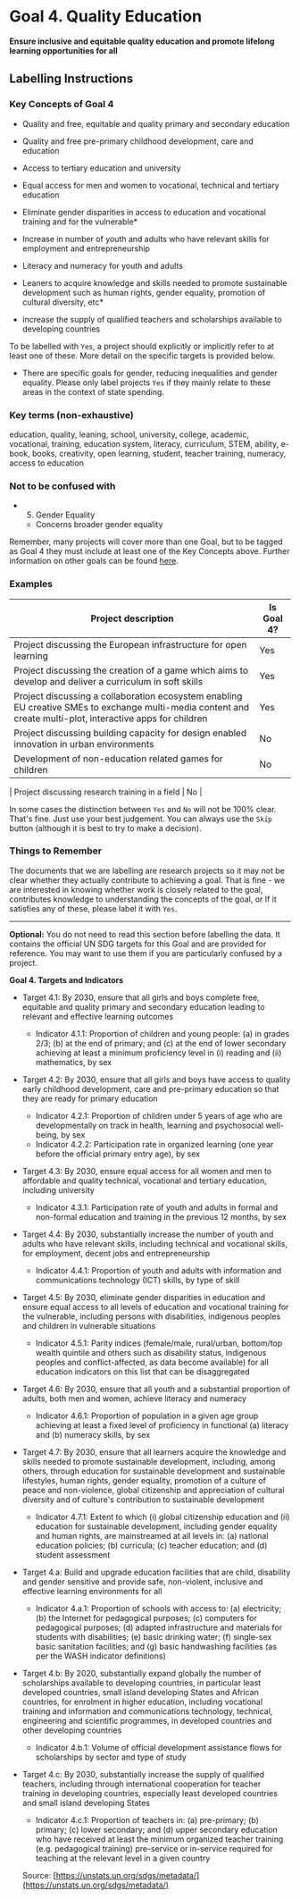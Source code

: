 # Goal 4. Quality Education
**Ensure inclusive and equitable quality education and promote lifelong learning opportunities for all**

## Labelling Instructions

### Key Concepts of Goal 4


- Quality and free, equitable and quality primary and secondary education
- Quality and free pre-primary childhood development, care and education
- Access to tertiary education and university

- Equal access for men and women to vocational, technical and tertiary education

- Eliminate gender disparities in access to education and vocational training and for the vulnerable*
- Increase in number of youth and adults who have relevant skills for employment and entrepreneurship
- Literacy and numeracy for youth and adults

- Leaners to acquire knowledge and skills needed to promote sustainable development such as human rights, gender equality, promotion of cultural diversity, etc*  
- increase the supply of qualified teachers and scholarships available to developing countries

To be labelled with `Yes`, a project should explicitly or implicitly refer to at least one of these. More detail on the specific targets is provided below.

* There are specific goals for gender, reducing inequalities and gender equality. Please only label projects `Yes` if they mainly relate to these areas in the context of state spending.

### Key terms (non-exhaustive)
education, quality, leaning, school, university, college, academic, vocational, training, education system, literacy, curriculum, STEM, ability, e-book, books, creativity, open learning, student, teacher training, numeracy, access to education

### Not to be confused with

- 5. Gender Equality
  - Concerns broader gender equality


Remember, many projects will cover more than one Goal, but to be tagged as Goal 4 they must include at least one of the Key Concepts above. Further information on other goals can be found [here](https://unstats.un.org/sdgs/metadata/).

### Examples

| Project description                                                                        | Is Goal 4? |
|--------------------------------------------------------------------------------------------|------------|
| Project discussing the European infrastructure for open learning                    | Yes        |
| Project discussing the creation of a game which aims to develop and deliver a curriculum in soft skills                    | Yes        |
| Project discussing a collaboration ecosystem enabling EU creative SMEs to exchange multi-media content and create multi-plot, interactive apps for children                   | Yes        |
| Project discussing building capacity for design enabled innovation in urban environments                    | No         |
| Development of non-education related games for children                    | No         |

| Project discussing research training in a field                    | No         |

In some cases the distinction between `Yes` and `No` will not be 100% clear. That's fine. Just use your best judgement. You can always use the `Skip` button (although it is best to try to make a decision).


### Things to Remember

The documents that we are labelling are research projects so it may not be clear whether they actually contribute to achieving a goal. That is fine - we are interested in knowing whether work is closely related to the goal, contributes knowledge to understanding the concepts of the goal, or If it satisfies any of these, please label it with `Yes`.


---

**Optional:** You do not need to read this section before labelling the data. It contains the official UN SDG targets for this Goal and are provided for reference. You may want to use them if you are particularly confused by a project.


**Goal 4. Targets and Indicators**

- Target 4.1: By 2030, ensure that all girls and boys complete free, equitable and quality primary and secondary education leading to relevant and effective learning outcomes
  - Indicator 4.1.1: Proportion of children and young people: (a) in grades 2/3; (b) at the end of primary; and (c) at the end of lower secondary achieving at least a minimum proficiency level in (i) reading and (ii) mathematics, by sex
- Target 4.2: By 2030, ensure that all girls and boys have access to quality early childhood development, care and pre-primary education so that they are ready for primary education
  - Indicator 4.2.1: Proportion of children under 5 years of age who are developmentally on track in health, learning and psychosocial well-being, by sex
  - Indicator 4.2.2: Participation rate in organized learning (one year before the official primary entry age), by sex
- Target 4.3: By 2030, ensure equal access for all women and men to affordable and quality technical, vocational and tertiary education, including university
  - Indicator 4.3.1: Participation rate of youth and adults in formal and non-formal education and training in the previous 12 months, by sex
- Target 4.4: By 2030, substantially increase the number of youth and adults who have relevant skills, including technical and vocational skills, for employment, decent jobs and entrepreneurship
  - Indicator 4.4.1: Proportion of youth and adults with information and communications technology (ICT) skills, by type of skill
- Target 4.5: By 2030, eliminate gender disparities in education and ensure equal access to all levels of education and vocational training for the vulnerable, including persons with disabilities, indigenous peoples and children in vulnerable situations
  - Indicator 4.5.1: Parity indices (female/male, rural/urban, bottom/top wealth quintile and others such as disability status, indigenous peoples and conflict-affected, as data become available) for all education indicators on this list that can be disaggregated
- Target 4.6: By 2030, ensure that all youth and a substantial proportion of adults, both men and women, achieve literacy and numeracy
  - Indicator 4.6.1: Proportion of population in a given age group achieving at least a fixed level of proficiency in functional (a) literacy and (b) numeracy skills, by sex
- Target 4.7: By 2030, ensure that all learners acquire the knowledge and skills needed to promote sustainable development, including, among others, through education for sustainable development and sustainable lifestyles, human rights, gender equality, promotion of a culture of peace and non-violence, global citizenship and appreciation of cultural diversity and of culture's contribution to sustainable development
  - Indicator 4.7.1: Extent to which (i) global citizenship education and (ii) education for sustainable development, including gender equality and human rights, are mainstreamed at all levels in: (a) national education policies; (b) curricula; (c) teacher education; and (d) student assessment
- Target 4.a: Build and upgrade education facilities that are child, disability and gender sensitive and provide safe, non-violent, inclusive and effective learning environments for all
  - Indicator 4.a.1: Proportion of schools with access to: (a) electricity; (b) the Internet for pedagogical purposes; (c) computers for pedagogical purposes; (d) adapted infrastructure and materials for students with disabilities; (e) basic drinking water; (f) single-sex basic sanitation facilities; and (g) basic handwashing facilities (as per the WASH indicator definitions)
- Target 4.b: By 2020, substantially expand globally the number of scholarships available to developing countries, in particular least developed countries, small island developing States and African countries, for enrolment in higher education, including vocational training and information and communications technology, technical, engineering and scientific programmes, in developed countries and other developing countries
  - Indicator 4.b.1: Volume of official development assistance flows for scholarships by sector and type of study
- Target 4.c: By 2030, substantially increase the supply of qualified teachers, including through international cooperation for teacher training in developing countries, especially least developed countries and small island developing States
  - Indicator 4.c.1: Proportion of teachers in: (a) pre-primary; (b) primary; (c) lower secondary; and (d) upper secondary education who have received at least the minimum organized teacher training (e.g. pedagogical training) pre-service or in-service required for teaching at the relevant level in a given country

  Source: [https://unstats.un.org/sdgs/metadata/](https://unstats.un.org/sdgs/metadata/)
